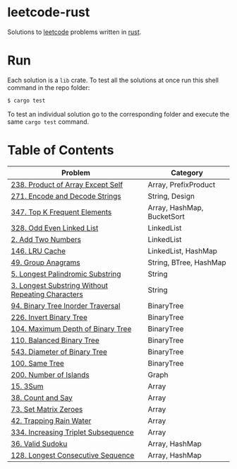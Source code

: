# leetcode-rust

Solutions to [leetcode](https://leetcode.com/) problems written in [rust](https://rust-lang.org/).

# Run

Each solution is a `lib` crate. To test all the solutions at once run this shell command in the repo folder:

```sh
$ cargo test
```

To test an individual solution go to the corresponding folder and execute the same `cargo test` command.

# Table of Contents

|                                                         Problem                                                  |          Category          |
| ---------------------------------------------------------------------------------------------------------------- | ------------------------   |
| [238. Product of Array Except Self](238-product-of-array-except-self/src/lib.rs)                                 | Array, PrefixProduct       |
| [271. Encode and Decode Strings](271-encode-and-decode-strings/src/lib.rs)                                       | String, Design             |
| [347. Top K Frequent Elements](347-top-k-frequent-elements/src/lib.rs)                                           | Array, HashMap, BucketSort |
| [328. Odd Even Linked List](328-odd-even-linked-list/src/lib.rs)                                                 | LinkedList                 |
| [2. Add Two Numbers](2-add-two-numbers/src/lib.rs)                                                               | LinkedList                 |
| [146. LRU Cache](146-lru-cache/src/lib.rs)                                                                       | LinkedList, HashMap        |
| [49. Group Anagrams](49-group-anagrams/src/lib.rs)                                                               | String, BTree, HashMap     |
| [5. Longest Palindromic Substring](5-longest-palindromic-substring/src/lib.rs)                                   | String                     |
| [3. Longest Substring Without Repeating Characters](3-longest-substring-without-repeating-characters/src/lib.rs) | String                     |
| [94. Binary Tree Inorder Traversal](94-binary-tree-inorder-traversal/src/lib.rs)                                 | BinaryTree                 |
| [226. Invert Binary Tree](226-invert-binary-tree/src/lib.rs)                                                     | BinaryTree                 |
| [104. Maximum Depth of Binary Tree](104-maximum-depth-of-binary-tree/src/lib.rs)                                 | BinaryTree                 |
| [110. Balanced Binary Tree](110-balanced-binary-tree/src/lib.rs)                                                 | BinaryTree                 |
| [543. Diameter of Binary Tree](543-diameter-of-binary-tree/src/lib.rs)                                           | BinaryTree                 |
| [100. Same Tree](100-same-tree/src/lib.rs)                                                                       | BinaryTree                 |
| [200. Number of Islands](200-number-of-islands/src/lib.rs)                                                       | Graph                      |
| [15. 3Sum](15-three-sum/src/lib.rs)                                                                              | Array                      |
| [38. Count and Say](38-count-and-say/src/lib.rs)                                                                 | Array                      |
| [73. Set Matrix Zeroes](73-set-matrix-zeroes/src/lib.rs)                                                         | Array                      |
| [42. Trapping Rain Water](42-trapping-rain-water/src/lib.rs)                                                     | Array                      |
| [334. Increasing Triplet Subsequence](334-increasing-triplet-subsequence/src/lib.rs)                             | Array                      |
| [36. Valid Sudoku](36-valid-sudoku/src/lib.rs)                                                                   | Array, HashMap             |
| [128. Longest Consecutive Sequence](128-longest-consecutive-sequence/src/lib.rs)                                 | Array, HashMap             |
